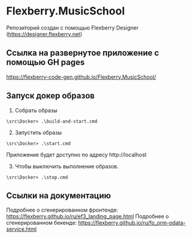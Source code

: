 # Flexberry.MusicSchool
Репозиторий создан с помощью Flexberry Designer (https://designer.flexberry.net)

## Ссылка на развернутое приложение с помощью GH pages
https://flexberry-code-gen.github.io/Flexberry.MusicSchool/

## Запуск докер образов

1. Собрать образы
```
\src\Docker> .\build-and-start.cmd
```

2. Запустить образы
```
\src\Docker> .\start.cmd
```

Приложение будет доступно по адресу http://localhost

3. Чтобы выключить выполнение образов.
```
\src\Docker> .\stop.cmd
```

## Ссылки на документацию

Подробнее о сгенерированном фронтенде: https://flexberry.github.io/ru/ef3_landing_page.html
Подробнее о сгенерированном бекенде: https://flexberry.github.io/ru/fo_orm-odata-service.html
